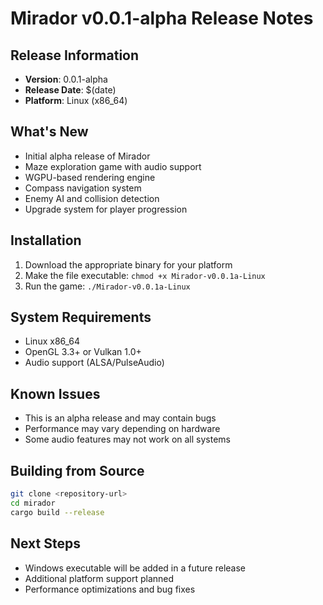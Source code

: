 # Mirador v0.0.1-alpha Release Notes

## Release Information
- **Version**: 0.0.1-alpha
- **Release Date**: $(date)
- **Platform**: Linux (x86_64)

## What's New
- Initial alpha release of Mirador
- Maze exploration game with audio support
- WGPU-based rendering engine
- Compass navigation system
- Enemy AI and collision detection
- Upgrade system for player progression

## Installation
1. Download the appropriate binary for your platform
2. Make the file executable: `chmod +x Mirador-v0.0.1a-Linux`
3. Run the game: `./Mirador-v0.0.1a-Linux`

## System Requirements
- Linux x86_64
- OpenGL 3.3+ or Vulkan 1.0+
- Audio support (ALSA/PulseAudio)

## Known Issues
- This is an alpha release and may contain bugs
- Performance may vary depending on hardware
- Some audio features may not work on all systems

## Building from Source
```bash
git clone <repository-url>
cd mirador
cargo build --release
```

## Next Steps
- Windows executable will be added in a future release
- Additional platform support planned
- Performance optimizations and bug fixes 